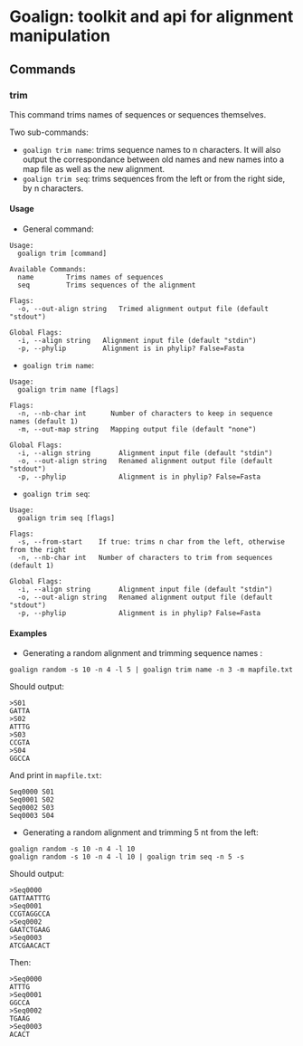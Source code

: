 # Goalign: toolkit and api for alignment manipulation

## Commands

### trim
This command trims names of sequences or sequences themselves.

Two sub-commands:
* `goalign trim name`: trims sequence names to n characters. It will also output the correspondance between old names and new names into a map file as well as the new alignment.
* `goalign trim seq`: trims sequences from the left or from the right side, by n characters.

#### Usage
* General command:
```
Usage:
  goalign trim [command]

Available Commands:
  name        Trims names of sequences
  seq         Trims sequences of the alignment

Flags:
  -o, --out-align string   Trimed alignment output file (default "stdout")

Global Flags:
  -i, --align string   Alignment input file (default "stdin")
  -p, --phylip         Alignment is in phylip? False=Fasta
```

* `goalign trim name`: 
```
Usage:
  goalign trim name [flags]

Flags:
  -n, --nb-char int      Number of characters to keep in sequence names (default 1)
  -m, --out-map string   Mapping output file (default "none")

Global Flags:
  -i, --align string       Alignment input file (default "stdin")
  -o, --out-align string   Renamed alignment output file (default "stdout")
  -p, --phylip             Alignment is in phylip? False=Fasta
```


* `goalign trim seq`:
```
Usage:
  goalign trim seq [flags]

Flags:
  -s, --from-start    If true: trims n char from the left, otherwise from the right
  -n, --nb-char int   Number of characters to trim from sequences (default 1)

Global Flags:
  -i, --align string       Alignment input file (default "stdin")
  -o, --out-align string   Renamed alignment output file (default "stdout")
  -p, --phylip             Alignment is in phylip? False=Fasta
```

#### Examples
* Generating a random alignment and trimming sequence names :
```
goalign random -s 10 -n 4 -l 5 | goalign trim name -n 3 -m mapfile.txt
```

Should output:
```
>S01
GATTA
>S02
ATTTG
>S03
CCGTA
>S04
GGCCA
```
And print in `mapfile.txt`:
```
Seq0000	S01
Seq0001	S02
Seq0002	S03
Seq0003	S04
```

* Generating a random alignment and trimming 5 nt from the left:
```
goalign random -s 10 -n 4 -l 10 
goalign random -s 10 -n 4 -l 10 | goalign trim seq -n 5 -s 
```

Should output:
```
>Seq0000
GATTAATTTG
>Seq0001
CCGTAGGCCA
>Seq0002
GAATCTGAAG
>Seq0003
ATCGAACACT
```
Then:
```
>Seq0000
ATTTG
>Seq0001
GGCCA
>Seq0002
TGAAG
>Seq0003
ACACT
```

